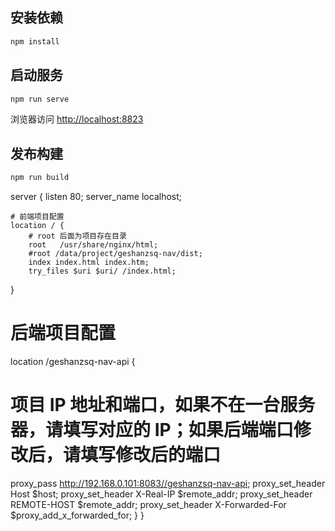 ## 安装依赖

```bash
npm install
```

## 启动服务

```bash
npm run serve
```

浏览器访问 [http://localhost:8823](http://localhost:8823)

## 发布构建

```bash
npm run build
```

server {
listen       80;
server_name  localhost;

    # 前端项目配置
    location / {
        # root 后面为项目存在目录
        root   /usr/share/nginx/html;
        #root /data/project/geshanzsq-nav/dist;
        index index.html index.htm;
        try_files $uri $uri/ /index.html;
}

# 后端项目配置
location /geshanzsq-nav-api {
# 项目 IP 地址和端口，如果不在一台服务器，请填写对应的 IP；如果后端端口修改后，请填写修改后的端口
proxy_pass http://192.168.0.101:8083//geshanzsq-nav-api;
proxy_set_header Host $host;
proxy_set_header X-Real-IP $remote_addr;
proxy_set_header REMOTE-HOST $remote_addr;
proxy_set_header X-Forwarded-For $proxy_add_x_forwarded_for;
}
}
